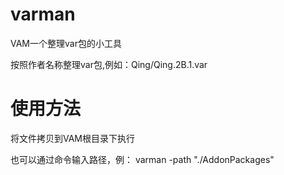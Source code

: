 # varman
VAM一个整理var包的小工具

按照作者名称整理var包,例如：Qing/Qing.2B.1.var

# 使用方法

将文件拷贝到VAM根目录下执行

也可以通过命令输入路径，例： varman -path "./AddonPackages"

